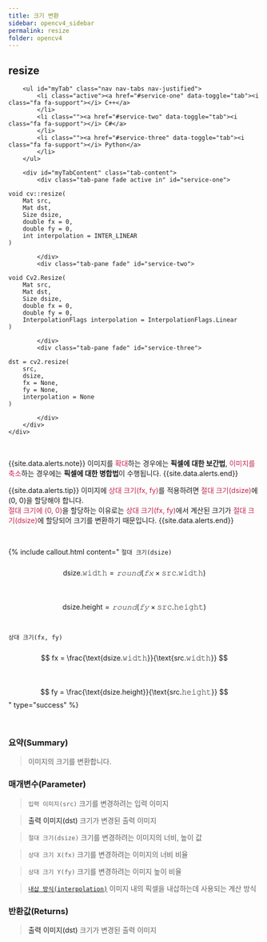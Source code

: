 ```yaml
---
title: 크기 변환
sidebar: opencv4_sidebar
permalink: resize
folder: opencv4
---
```


<div class="row">
    <div class="col-lg-12">
        <h2 class="page-header">resize</h2>
    </div>
    <div class="col-lg-12">

        <ul id="myTab" class="nav nav-tabs nav-justified">
            <li class="active"><a href="#service-one" data-toggle="tab"><i class="fa fa-support"></i> C++</a>
            </li>
            <li class=""><a href="#service-two" data-toggle="tab"><i class="fa fa-support"></i> C#</a>
            </li>
            <li class=""><a href="#service-three" data-toggle="tab"><i class="fa fa-support"></i> Python</a>
            </li>
        </ul>

        <div id="myTabContent" class="tab-content">
            <div class="tab-pane fade active in" id="service-one">
<pre class="prettyprint"><code class="language-cpp">void cv::resize(
    Mat src,
    Mat dst,
    Size dsize,
    double fx = 0,
    double fy = 0,
    int interpolation = INTER_LINEAR
)</code></pre>
            </div>
            <div class="tab-pane fade" id="service-two">
<pre class="prettyprint"><code class="language-cs">void Cv2.Resize(
    Mat src,
    Mat dst,
    Size dsize,
    double fx = 0,
    double fy = 0,
    InterpolationFlags interpolation = InterpolationFlags.Linear
)</code></pre>
            </div>
            <div class="tab-pane fade" id="service-three">
<pre class="prettyprint"><code class="language-py">dst = cv2.resize(
    src,
    dsize,
    fx = None,
    fy = None,
    interpolation = None
)
</code></pre>
            </div>
        </div>
    </div>
</div>

<br>

{{site.data.alerts.note}}
이미지를 <font color="#c7254e">확대</font>하는 경우에는 <b>픽셀에 대한 보간법</b>, <font color="#c7254e">이미지를 축소</font>하는 경우에는 <b>픽셀에 대한 병합법</b>이 수행됩니다.
{{site.data.alerts.end}}

{{site.data.alerts.tip}}
이미지에 <font color="#c7254e">상대 크기(fx, fy)</font>를 적용하려면 <font color="#c7254e">절대 크기(dsize)</font>에 (0, 0)을 할당해야 합니다.
<br>
<font color="#c7254e">절대 크기에 (0, 0)</font>을 할당하는 이유로는 <font color="#c7254e">상대 크기(fx, fy)</font>에서 계산된 크기가 <font color="#c7254e">절대 크기(dsize)</font>에 할당되어 크기를 변환하기 때문입니다.
{{site.data.alerts.end}}

<br>

{% include callout.html content="
`절대 크기(dsize)`
<br><br>
$$ \text{dsize.𝚠𝚒𝚍𝚝𝚑} = 𝚛𝚘𝚞𝚗𝚍(𝚏𝚡 \times \text{𝚜𝚛𝚌.𝚠𝚒𝚍𝚝𝚑}) $$
<br><br>
$$ \text{dsize.height} = 𝚛𝚘𝚞𝚗𝚍(𝚏𝚢 \times \text{𝚜𝚛𝚌.𝚑𝚎𝚒𝚐𝚑𝚝}) $$
<br><br>
`상대 크기(fx, fy)`
<br><br>
$$ fx = \frac{\text{dsize.𝚠𝚒𝚍𝚝𝚑}}{\text{src.𝚠𝚒𝚍𝚝𝚑}} $$
<br><br>
$$ fy = \frac{\text{dsize.height}}{\text{src.𝚑𝚎𝚒𝚐𝚑𝚝}} $$
" type="success" %}

<br>

### 요약(Summary)

> 이미지의 크기를 변환합니다.

### 매개변수(Parameter)

> `입력 이미지(src)` 크기를 변경하려는 입력 이미지

> <a data-toggle="tooltip" data-original-title="{{site.data.glossary.only_C_CS}}">출력 이미지(dst)</a> 크기가 변경된 출력 이미지

> `절대 크기(dsize)` 크기를 변경하려는 이미지의 너비, 높이 값

> `상대 크기 X(fx)` 크기를 변경하려는 이미지의 너비 비율

> `상대 크기 Y(fy)` 크기를 변경하려는 이미지 높이 비율

> [`내삽 방식(interpolation)`](InterpolationFlags) 이미지 내의 픽셀을 내삽하는데 사용되는 계산 방식

### 반환값(Returns)

> <a data-toggle="tooltip" data-original-title="{{site.data.glossary.only_Python}}">출력 이미지(dst)</a> 크기가 변경된 출력 이미지
